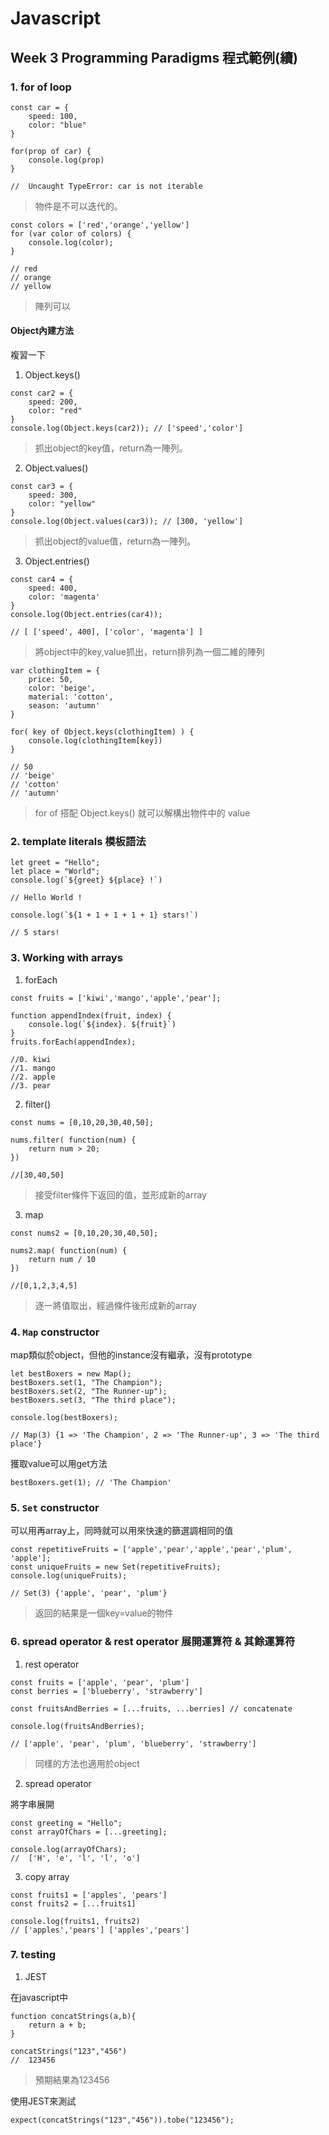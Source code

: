 # Javascript

## Week 3 Programming Paradigms 程式範例(續)

### 1. for of loop

```javascript!
const car = {
    speed: 100,
    color: "blue"
}

for(prop of car) {
    console.log(prop)
}

//  Uncaught TypeError: car is not iterable
``` 
> 物件是不可以迭代的。

```javascript!
const colors = ['red','orange','yellow']
for (var color of colors) {
    console.log(color);
}

// red
// orange
// yellow
```
> 陣列可以

#### Object內建方法
複習一下

1. Object.keys()
```javascript!
const car2 = {
    speed: 200,
    color: "red"
}
console.log(Object.keys(car2)); // ['speed','color']
```
> 抓出object的key值，return為一陣列。

2. Object.values()
```javascript!
const car3 = {
    speed: 300,
    color: "yellow"
}
console.log(Object.values(car3)); // [300, 'yellow']
```
> 抓出object的value值，return為一陣列。

3. Object.entries()
```javascript!
const car4 = {
    speed: 400,
    color: 'magenta'
}
console.log(Object.entries(car4));

// [ ['speed', 400], ['color', 'magenta'] ]
```
> 將object中的key,value抓出，return排列為一個二維的陣列

```javascript!
var clothingItem = {
    price: 50,
    color: 'beige',
    material: 'cotton',
    season: 'autumn'
}

for( key of Object.keys(clothingItem) ) {
    console.log(clothingItem[key])
}

// 50
// 'beige'
// 'cotton'
// 'autumn'
```
> for of 搭配 Object.keys() 就可以解構出物件中的 value

### 2. template literals 模板語法
```javascript!
let greet = "Hello";
let place = "World";
console.log(`${greet} ${place} !`) 

// Hello World !

console.log(`${1 + 1 + 1 + 1 + 1} stars!`) 

// 5 stars!
```

### 3. Working with arrays

1. forEach
```javascript!
const fruits = ['kiwi','mango','apple','pear'];

function appendIndex(fruit, index) {
    console.log(`${index}. ${fruit}`)
}
fruits.forEach(appendIndex);

//0. kiwi
//1. mango
//2. apple
//3. pear
```

2. filter()
```javascript!
const nums = [0,10,20,30,40,50];

nums.filter( function(num) {
    return num > 20;
})

//[30,40,50]
```
> 接受filter條件下返回的值，並形成新的array

3. map
```javascript!
const nums2 = [0,10,20,30,40,50];

nums2.map( function(num) {
    return num / 10
})

//[0,1,2,3,4,5]
```
> 逐一將值取出，經過條件後形成新的array

### 4. `Map` constructor

map類似於object，但他的instance沒有繼承，沒有prototype
```javascript!
let bestBoxers = new Map();
bestBoxers.set(1, "The Champion");
bestBoxers.set(2, "The Runner-up");
bestBoxers.set(3, "The third place");

console.log(bestBoxers);

// Map(3) {1 => 'The Champion', 2 => 'The Runner-up', 3 => 'The third place'}
```

獲取value可以用get方法
```javascript!
bestBoxers.get(1); // 'The Champion'
```

### 5. `Set` constructor
可以用再array上，同時就可以用來快速的篩選調相同的值
```javascript!
const repetitiveFruits = ['apple','pear','apple','pear','plum', 'apple'];
const uniqueFruits = new Set(repetitiveFruits);
console.log(uniqueFruits);

// Set(3) {'apple', 'pear', 'plum'}
```
> 返回的結果是一個key=value的物件

### 6. spread operator & rest operator 展開運算符 & 其餘運算符

1. rest operator
```javascript!
const fruits = ['apple', 'pear', 'plum']
const berries = ['blueberry', 'strawberry']

const fruitsAndBerries = [...fruits, ...berries] // concatenate

console.log(fruitsAndBerries); 

// ['apple', 'pear', 'plum', 'blueberry', 'strawberry']
```
> 同樣的方法也適用於object

2. spread operator

將字串展開
```javascript!
const greeting = "Hello";
const arrayOfChars = [...greeting];

console.log(arrayOfChars); 
//  ['H', 'e', 'l', 'l', 'o']
```

3. copy array
```javascript!
const fruits1 = ['apples', 'pears']
const fruits2 = [...fruits1]

console.log(fruits1, fruits2)
// ['apples','pears'] ['apples','pears']
```

### 7. testing

1. JEST

在javascript中
```javascript!
function concatStrings(a,b){
    return a + b;
}

concatStrings("123","456")
//  123456
```
> 預期結果為123456

使用JEST來測試
```javascript!
expect(concatStrings("123","456")).tobe("123456");
```